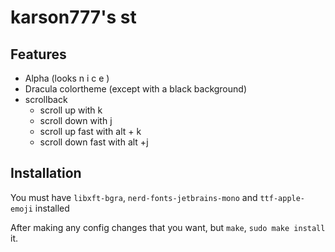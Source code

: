 # karson777's st

## Features 

- Alpha (looks n i c e )  
- Dracula colortheme (except with a black background)
- scrollback
	- scroll up with k
	- scroll down with j 
	- scroll up fast with alt + k
	- scroll down fast with alt +j 

## Installation

You must have `libxft-bgra`, `nerd-fonts-jetbrains-mono` and `ttf-apple-emoji` installed 

After making any config changes that you want, but `make`, `sudo make install` it.
